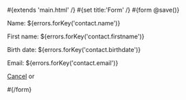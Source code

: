 \#{extends 'main.html' /} \#{set title:'Form' /} \#{form @save()}

Name: <span class="error">${errors.forKey('contact.name')}</span>

First name: <span class="error">${errors.forKey('contact.firstname')}</span>

Birth date: <span class="error">${errors.forKey('contact.birthdate')}</span>

Email: <span class="error">${errors.forKey('contact.email')}</span>

[Cancel](<@%7Blist()%7D>) or

\#{/form}
